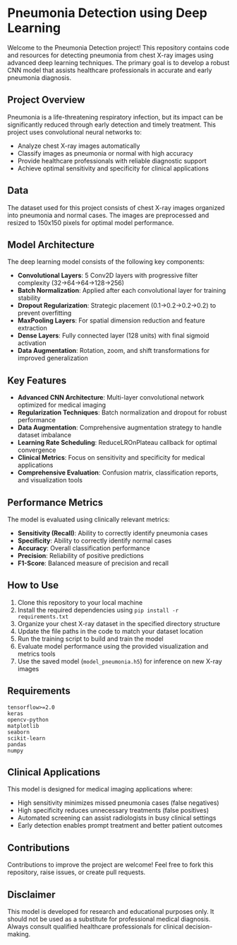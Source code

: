 # Pneumonia Detection using Deep Learning

Welcome to the Pneumonia Detection project! This repository contains code and resources for detecting pneumonia from chest X-ray images using advanced deep learning techniques. The primary goal is to develop a robust CNN model that assists healthcare professionals in accurate and early pneumonia diagnosis.

## Project Overview

Pneumonia is a life-threatening respiratory infection, but its impact can be significantly reduced through early detection and timely treatment. This project uses convolutional neural networks to:

- Analyze chest X-ray images automatically
- Classify images as pneumonia or normal with high accuracy
- Provide healthcare professionals with reliable diagnostic support
- Achieve optimal sensitivity and specificity for clinical applications

## Data

The dataset used for this project consists of chest X-ray images organized into pneumonia and normal cases. The images are preprocessed and resized to 150x150 pixels for optimal model performance.

## Model Architecture

The deep learning model consists of the following key components:

- **Convolutional Layers**: 5 Conv2D layers with progressive filter complexity (32→64→64→128→256)
- **Batch Normalization**: Applied after each convolutional layer for training stability
- **Dropout Regularization**: Strategic placement (0.1→0.2→0.2→0.2) to prevent overfitting
- **MaxPooling Layers**: For spatial dimension reduction and feature extraction
- **Dense Layers**: Fully connected layer (128 units) with final sigmoid activation
- **Data Augmentation**: Rotation, zoom, and shift transformations for improved generalization

## Key Features

- **Advanced CNN Architecture**: Multi-layer convolutional network optimized for medical imaging
- **Regularization Techniques**: Batch normalization and dropout for robust performance
- **Data Augmentation**: Comprehensive augmentation strategy to handle dataset imbalance
- **Learning Rate Scheduling**: ReduceLROnPlateau callback for optimal convergence
- **Clinical Metrics**: Focus on sensitivity and specificity for medical applications
- **Comprehensive Evaluation**: Confusion matrix, classification reports, and visualization tools

## Performance Metrics

The model is evaluated using clinically relevant metrics:

- **Sensitivity (Recall)**: Ability to correctly identify pneumonia cases
- **Specificity**: Ability to correctly identify normal cases
- **Accuracy**: Overall classification performance
- **Precision**: Reliability of positive predictions
- **F1-Score**: Balanced measure of precision and recall

## How to Use

1. Clone this repository to your local machine
2. Install the required dependencies using `pip install -r requirements.txt`
3. Organize your chest X-ray dataset in the specified directory structure
4. Update the file paths in the code to match your dataset location
5. Run the training script to build and train the model
6. Evaluate model performance using the provided visualization and metrics tools
7. Use the saved model (`model_pneumonia.h5`) for inference on new X-ray images

## Requirements

```
tensorflow>=2.0
keras
opencv-python
matplotlib
seaborn
scikit-learn
pandas
numpy
```

## Clinical Applications

This model is designed for medical imaging applications where:

- High sensitivity minimizes missed pneumonia cases (false negatives)
- High specificity reduces unnecessary treatments (false positives)
- Automated screening can assist radiologists in busy clinical settings
- Early detection enables prompt treatment and better patient outcomes

## Contributions

Contributions to improve the project are welcome! Feel free to fork this repository, raise issues, or create pull requests.

## Disclaimer

This model is developed for research and educational purposes only. It should not be used as a substitute for professional medical diagnosis. Always consult qualified healthcare professionals for clinical decision-making.
